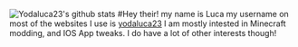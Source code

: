 ![Yodaluca23's github stats](https://github-readme-stats.vercel.app/api?username=yodaluca23&theme=tokyonight&show_icons=true)
#Hey their! my name is Luca my username on most of the websites I use is [yodaluca23](https://github.com/yodaluca23) I am mostly intested in Minecraft modding, and IOS App tweaks. I do have a lot of other interests though!
